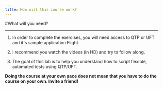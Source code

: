 ```yaml
---
title: How will this course work?
---
```


#What will you need?

--------------------------------------------------------------------------------

1. In order to complete the exercises, you will need access to QTP or UFT and it's sample application Flight.

2. I recommend you watch the videos (in HD) and try to follow along.

3. The goal of this lab is to help you understand how to script flexible, automated tests using QTP/UFT. 


**Doing the course at your own pace does not mean that you have to do the course on your own. Invite a friend!** 

